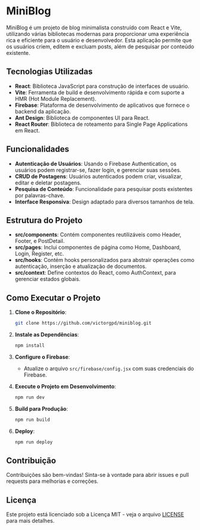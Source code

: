 # MiniBlog

MiniBlog é um projeto de blog minimalista construído com React e Vite, utilizando várias bibliotecas modernas para proporcionar uma experiência rica e eficiente para o usuário e desenvolvedor. Esta aplicação permite que os usuários criem, editem e excluam posts, além de pesquisar por conteúdo existente.

## Tecnologias Utilizadas

- **React**: Biblioteca JavaScript para construção de interfaces de usuário.
- **Vite**: Ferramenta de build e desenvolvimento rápida e com suporte a HMR (Hot Module Replacement).
- **Firebase**: Plataforma de desenvolvimento de aplicativos que fornece o backend da aplicação.
- **Ant Design**: Biblioteca de componentes UI para React.
- **React Router**: Biblioteca de roteamento para Single Page Applications em React.

## Funcionalidades

- **Autenticação de Usuários**: Usando o Firebase Authentication, os usuários podem registrar-se, fazer login, e gerenciar suas sessões.
- **CRUD de Postagens**: Usuários autenticados podem criar, visualizar, editar e deletar postagens.
- **Pesquisa de Conteúdo**: Funcionalidade para pesquisar posts existentes por palavras-chave.
- **Interface Responsiva**: Design adaptado para diversos tamanhos de tela.

## Estrutura do Projeto

- **src/components**: Contém componentes reutilizáveis como Header, Footer, e PostDetail.
- **src/pages**: Inclui componentes de página como Home, Dashboard, Login, Register, etc.
- **src/hooks**: Contém hooks personalizados para abstrair operações como autenticação, inserção e atualização de documentos.
- **src/context**: Define contextos do React, como AuthContext, para gerenciar estados globais.

## Como Executar o Projeto

1. **Clone o Repositório**:
   ```bash
   git clone https://github.com/victorgpd/miniblog.git
   ```
2. **Instale as Dependências**:
   ```bash
   npm install
   ```
3. **Configure o Firebase**:

   - Atualize o arquivo `src/firebase/config.jsx` com suas credenciais do Firebase.

4. **Execute o Projeto em Desenvolvimento**:

   ```bash
   npm run dev
   ```

5. **Build para Produção**:

   ```bash
   npm run build
   ```

6. **Deploy**:
   ```bash
   npm run deploy
   ```

## Contribuição

Contribuições são bem-vindas! Sinta-se à vontade para abrir issues e pull requests para melhorias e correções.

## Licença

Este projeto está licenciado sob a Licença MIT - veja o arquivo [LICENSE](./LICENSE) para mais detalhes.
